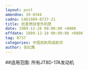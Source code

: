 ```yaml
---
layout: post
amendno: 39-0344
cadno: CAD1989-B737-21
title: 检查燃烧室外机匣
date: 1989-12-28 00:00:00 +0800
effdate: 1989-12-18 00:00:00 +0800
tag: B737
categories: 中国民航局适航司
author: 张红鹰
---
```


##适用范围:
所有JT8D-17A发动机

